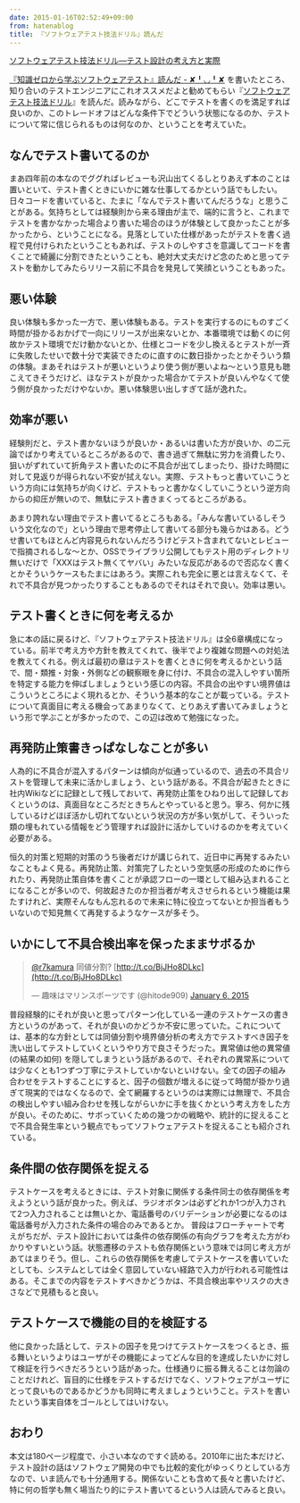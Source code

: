```yaml
---
date: 2015-01-16T02:52:49+09:00
from: hatenablog
title: 『ソフトウェアテスト技法ドリル』読んだ
---
```

[ソフトウェアテスト技法ドリル―テスト設計の考え方と実際](http://www.amazon.co.jp/exec/obidos/ASIN/4817193603/r7kamura07-22/)

[『知識ゼロから学ぶソフトウェアテスト』読んだ - ✘╹◡╹✘](http://r7kamura.hatenablog.com/entry/2015/01/12/180301) を書いたところ、知り合いのテストエンジニアにこれオススメだよと勧めてもらい『[ソフトウェアテスト技法ドリル](http://www.amazon.co.jp/dp/4817193603/r7kamura07-22)』を読んだ。読みながら、どこでテストを書くのを満足すれば良いのか、このトレードオフはどんな条件下でどういう状態になるのか、テストについて常に信じられるものは何なのか、ということを考えていた。

## なんでテスト書いてるのか

まあ四年前の本なのでググればレビューも沢山出てくるしとりあえず本のことは置いといて、テスト書くときにいかに雑な仕事してるかという話でもしたい。日々コードを書いていると、たまに「なんでテスト書いてんだろうな」と思うことがある。気持ちとしては経験則から来る理由が主で、端的に言うと、これまでテストを書かなかった場合より書いた場合のほうが体験として良かったことが多かったから、ということになる。見落としていた仕様があったがテストを書く過程で見付けられたということもあれば、テストのしやすさを意識してコードを書くことで綺麗に分割できたということも、絶対大丈夫だけど念のためと思ってテストを動かしてみたらリリース前に不具合を発見して笑顔ということもあった。

## 悪い体験

良い体験も多かった一方で、悪い体験もある。テストを実行するのにものすごく時間が掛かるおかげで一向にリリースが出来ないとか、本番環境では動くのに何故かテスト環境でだけ動かないとか、仕様とコードを少し換えるとテストが一斉に失敗したせいで数十分で実装できたのに直すのに数日掛かったとかそういう類の体験。まあそれはテストが悪いというより使う側が悪いよね〜という意見も聴こえてきそうだけど、ほなテストが良かった場合かてテストが良いんやなくて使う側が良かっただけやないか。悪い体験思い出しすぎて話が逸れた。

## 効率が悪い

経験則だと、テスト書かないほうが良いか・あるいは書いた方が良いか、の二元論でばかり考えているところがあるので、書き過ぎて無駄に労力を消費したり、狙いがずれていて折角テスト書いたのに不具合が出てしまったり、掛けた時間に対して見返りが得られない不安が拭えない。実際、テストもっと書いていこうという方向には気持ちが向くけど、テストもっと書かなくしていこうという逆方向からの抑圧が無いので、無駄にテスト書きまくってるところがある。

あまり誇れない理由でテスト書いてるところもある。「みんな書いているしそういう文化なので」という理由で思考停止して書いてる部分も幾らかはある。どうせ書いてもほとんど内容見られないんだろうけどテスト含まれてないとレビューで指摘されるしな〜とか、OSSでライブラリ公開してもテスト用のディレクトリ無いだけで「XXXはテスト無くてヤバい」みたいな反応があるので否応なく書くとかそういうケースもたまにはあろう。実際これも完全に悪とは言えなくて、それで不具合が見つかったりすることもあるのでそれはそれで良い。効率は悪い。

## テスト書くときに何を考えるか

急に本の話に戻るけど、『ソフトウェアテスト技法ドリル』は全6章構成になっている。前半で考え方や方針を教えてくれて、後半でより複雑な問題への対処法を教えてくれる。例えば最初の章はテストを書くときに何を考えるかという話で、間・類推・対象・外側などの観察眼を身に付け、不具合の混入しやすい箇所を特定する能力を伸ばしましょうという感じの内容。不具合の出やすい境界値はこういうところによく現れるとか、そういう基本的なことが載っている。テストについて真面目に考える機会ってあまりなくて、とりあえず書いてみましょうという形で学ぶことが多かったので、この辺は改めて勉強になった。

## 再発防止策書きっぱなしなことが多い

人為的に不具合が混入するパターンは傾向が似通っているので、過去の不具合リストを管理して未来に活かしましょう、という話がある。不具合が起きたときに社内Wikiなどに記録として残しておいて、再発防止策をひねり出して記録しておくというのは、真面目なところだときちんとやっていると思う。寧ろ、何かに残しているけどほぼ活かし切れてないという状況の方が多い気がして、そういった類の埋もれている情報をどう管理すれば設計に活かしていけるのかを考えていく必要がある。

恒久的対策と短期的対策のうち後者だけが講じられて、近日中に再発するみたいなこともよく見る。再発防止策、対策完了したという空気感の形成のために作られたり、再発防止策自体を書くことが承認フローの一環として組み込まれることになることが多いので、何故起きたのか担当者が考えさせられるという機能は果たすけれど、実際そんなもん忘れるので未来に特に役立ってないとか担当者もういないので知見無くて再発するようなケースが多そう。

## いかにして不具合検出率を保ったままサボるか

> [@r7kamura](https://twitter.com/r7kamura) 同値分割? [http://t.co/BjJHo8DLkc](http://t.co/BjJHo8DLkc)
> 
> — 趣味はマリンスポーツです (@hitode909) [January 6, 2015](https://twitter.com/hitode909/status/552423434727473152)

<script async src="//platform.twitter.com/widgets.js" charset="utf-8"></script>

普段経験的にそれが良いと思ってパターン化している一連のテストケースの書き方というのがあって、それが良いのかどうか不安に思っていた。これについては、基本的な方針としては同値分割や境界値分析の考え方でテストすべき因子を洗い出してテストしていくというやり方で良さそうだった。異常値は他の異常値 (の結果の如何) を隠してしまうという話があるので、それぞれの異常系については少なくとも1つずつ丁寧にテストしていかないといけない。全ての因子の組み合わせをテストすることにすると、因子の個数が増えるに従って時間が掛かり過ぎて現実的ではなくなるので、全て網羅するというのは実際には無理で、不具合の検出しやすい組み合わせを残しながらいかに手を抜くかという考え方をした方が良い。そのために、サボっていくための幾つかの戦略や、統計的に捉えることで不具合発生率という観点でもってソフトウェアテストを捉えることも紹介されている。

## 条件間の依存関係を捉える

テストケースを考えるときには、テスト対象に関係する条件同士の依存関係を考えようという話が良かった。例えば、ラジオボタンは必ずどれか1つが入力されて2つ入力されることは無いとか、電話番号のバリデーションが必要になるのは電話番号が入力された条件の場合のみであるとか。 普段はフローチャートで考えがちだが、テスト設計においては条件の依存関係の有向グラフを考えた方がわかりやすいという話。状態遷移のテストも依存関係という意味では同じ考え方があてはまりそう。但し、これらの依存関係を考慮してテストケースを書いていたとしても、システムとしては全く意図していない経路で入力が行われる可能性はある。そこまでの内容をテストすべきかどうかは、不具合検出率やリスクの大きさなどで見積もると良い。

## テストケースで機能の目的を検証する

他に良かった話として、テストの因子を見つけてテストケースをつくるとき、振る舞いというよりはユーザがその機能によってどんな目的を達成したいかに対して検証を行うべきだろうという話があった。仕様通りに振る舞えることは勿論のことだけれど、盲目的に仕様をテストするだけでなく、ソフトウェアがユーザにとって良いものであるかどうかも同時に考えましょうということ。テストを書いたという事実自体をゴールとしてはいけない。

## おわり

本文は180ページ程度で、小さい本なのですぐ読める。2010年に出た本だけど、テスト設計の話はソフトウェア開発の中でも比較的変化がゆっくりとしている方なので、いま読んでも十分通用する。関係ないことも含めて長々と書いたけど、特に何の哲学も無く場当たり的にテスト書いてるという人は読んでみると良い。

